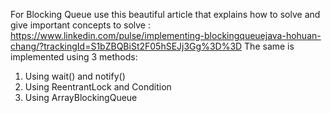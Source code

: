 For Blocking Queue use this beautiful article that explains how to solve and give important concepts to solve :
<a>https://www.linkedin.com/pulse/implementing-blockingqueuejava-hohuan-chang/?trackingId=S1bZBQBiSt2F05hSEJj3Gg%3D%3D</a>
The same is implemented using 3 methods:
1. Using wait() and notify()
2. Using ReentrantLock and Condition
3. Using ArrayBlockingQueue

```java
```
